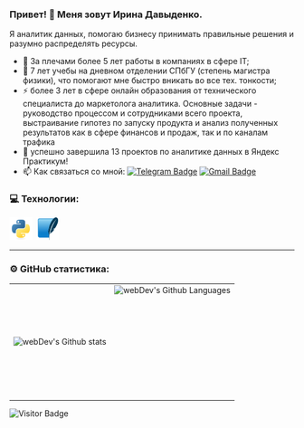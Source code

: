 ### Привет! 👋 Меня зовут Ирина Давыденко.
Я аналитик данных, помогаю бизнесу принимать правильные решения и разумно распределять ресурсы.

- 🌱 За плечами более 5 лет работы в компаниях в сфере IT;
- 🤔 7 лет учебы на дневном отделении СПбГУ (степень магистра физики), что помогают мне быстро вникать во все тех. тонкости;
- ⚡ более 3 лет в сфере онлайн образования от технического специалиста до маркетолога аналитика. Основные задачи - руководство процессом и сотрудниками всего проекта, выстраивание гипотез по запуску продукта и анализ полученных результатов как в сфере финансов и продаж, так и по каналам трафика
- 💬 успешно завершила 13 проектов по аналитике данных в Яндекс Практикум!
- :mailbox: Как связаться со мной: [![Telegram Badge](https://img.shields.io/badge/-Telegram-blue?style=flat&logo=Telegram&logoColor=white)](https://t.me/davydishka) [![Gmail Badge](https://img.shields.io/badge/-Gmail-red?style=flat&logo=Gmail&logoColor=white)](mailto:imuratova@gmail.com)


### 💻 Технологии:

<div>
  <img src="https://github.com/devicons/devicon/blob/master/icons/python/python-original.svg" title="Python" alt="python" width="40" height="40"/>&nbsp
  <img src="https://github.com/devicons/devicon/blob/master/icons/sqlite/sqlite-original.svg" title="PostgreSQL" alt="postgresql" width="40" height="40"/>&nbsp
  

---

### ⚙️ GitHub статистика:

<table>
  <tr>
    <td>
      <img align="left" src="http://github-readme-streak-stats.herokuapp.com?user=davydishka&theme=dark&background=000000" alt="webDev's Github stats" />
    </td>
    <td>
      <img height="200px" align="right" alt="webDev's Github Languages" src="https://github-readme-stats-sigma-five.vercel.app/api/top-langs/?username=davydishka&layout=compact&theme=vision-friendly-dark" />
    </td>
  </tr>
</table>

![Visitor Badge](https://visitor-badge.laobi.icu/badge?page_id=davydishka)


